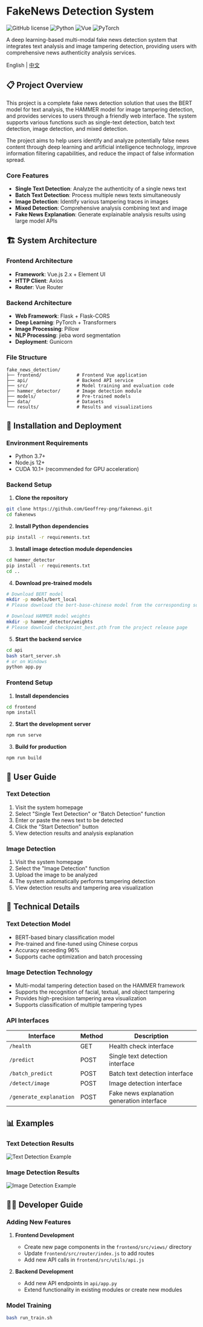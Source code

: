 # FakeNews Detection System

![GitHub license](https://img.shields.io/badge/license-MIT-blue.svg)
![Python](https://img.shields.io/badge/python-3.7+-blue.svg)
![Vue](https://img.shields.io/badge/vue-2.7+-green.svg)
![PyTorch](https://img.shields.io/badge/pytorch-1.7+-red.svg)

A deep learning-based multi-modal fake news detection system that integrates text analysis and image tampering detection, providing users with comprehensive news authenticity analysis services.

English | [中文](README.md)

## 📋 Project Overview

This project is a complete fake news detection solution that uses the BERT model for text analysis, the HAMMER model for image tampering detection, and provides services to users through a friendly web interface. The system supports various functions such as single-text detection, batch text detection, image detection, and mixed detection.

The project aims to help users identify and analyze potentially false news content through deep learning and artificial intelligence technology, improve information filtering capabilities, and reduce the impact of false information spread.

### Core Features

- **Single Text Detection**: Analyze the authenticity of a single news text
- **Batch Text Detection**: Process multiple news texts simultaneously
- **Image Detection**: Identify various tampering traces in images
- **Mixed Detection**: Comprehensive analysis combining text and image
- **Fake News Explanation**: Generate explainable analysis results using large model APIs

## 🏗️ System Architecture

### Frontend Architecture
- **Framework**: Vue.js 2.x + Element UI
- **HTTP Client**: Axios
- **Router**: Vue Router

### Backend Architecture
- **Web Framework**: Flask + Flask-CORS
- **Deep Learning**: PyTorch + Transformers
- **Image Processing**: Pillow
- **NLP Processing**: jieba word segmentation
- **Deployment**: Gunicorn

### File Structure
```
fake_news_detection/
├── frontend/             # Frontend Vue application
├── api/                  # Backend API service
├── src/                  # Model training and evaluation code
├── hammer_detector/      # Image detection module
├── models/               # Pre-trained models
├── data/                 # Datasets
└── results/              # Results and visualizations
```

## 🚀 Installation and Deployment

### Environment Requirements
- Python 3.7+
- Node.js 12+
- CUDA 10.1+ (recommended for GPU acceleration)

### Backend Setup

1. **Clone the repository**
```bash
git clone https://github.com/Geoffrey-png/fakenews.git
cd fakenews
```

2. **Install Python dependencies**
```bash
pip install -r requirements.txt
```

3. **Install image detection module dependencies**
```bash
cd hammer_detector
pip install -r requirements.txt
cd ..
```

4. **Download pre-trained models**
```bash
# Download BERT model
mkdir -p models/bert_local
# Please download the bert-base-chinese model from the corresponding source

# Download HAMMER model weights
mkdir -p hammer_detector/weights
# Please download checkpoint_best.pth from the project release page
```

5. **Start the backend service**
```bash
cd api
bash start_server.sh
# or on Windows
python app.py
```

### Frontend Setup

1. **Install dependencies**
```bash
cd frontend
npm install
```

2. **Start the development server**
```bash
npm run serve
```

3. **Build for production**
```bash
npm run build
```

## 📝 User Guide

### Text Detection

1. Visit the system homepage
2. Select "Single Text Detection" or "Batch Detection" function
3. Enter or paste the news text to be detected
4. Click the "Start Detection" button
5. View detection results and analysis explanation

### Image Detection

1. Visit the system homepage
2. Select the "Image Detection" function
3. Upload the image to be analyzed
4. The system automatically performs tampering detection
5. View detection results and tampering area visualization

## 🔬 Technical Details

### Text Detection Model

- BERT-based binary classification model
- Pre-trained and fine-tuned using Chinese corpus
- Accuracy exceeding 96%
- Supports cache optimization and batch processing

### Image Detection Technology

- Multi-modal tampering detection based on the HAMMER framework
- Supports the recognition of facial, textual, and object tampering
- Provides high-precision tampering area visualization
- Supports classification of multiple tampering types

### API Interfaces

| Interface | Method | Description |
|-----|------|-----|
| `/health` | GET | Health check interface |
| `/predict` | POST | Single text detection interface |
| `/batch_predict` | POST | Batch text detection interface |
| `/detect/image` | POST | Image detection interface |
| `/generate_explanation` | POST | Fake news explanation generation interface |

## 📊 Examples

### Text Detection Results

![Text Detection Example](Figure_1.png)

### Image Detection Results

![Image Detection Example](Figure_2.png)

## 👨‍💻 Developer Guide

### Adding New Features

1. **Frontend Development**
   - Create new page components in the `frontend/src/views/` directory
   - Update `frontend/src/router/index.js` to add routes
   - Add new API calls in `frontend/src/utils/api.js`

2. **Backend Development**
   - Add new API endpoints in `api/app.py`
   - Extend functionality in existing modules or create new modules

### Model Training

```bash
bash run_train.sh
```
